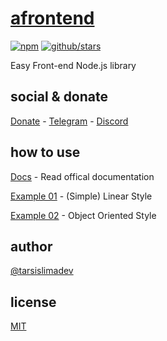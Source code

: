 # [afrontend](https://www.npmjs.com/package/afrontend)

[![npm](https://img.shields.io/npm-stat/dw/tarsislimadev?label=NPM%20Downloads)](https://www.npmjs.com/package/afrontend) [![github/stars](https://img.shields.io/github/stars/afrontend?style=social)](https://img.shields.io/github/stars/afrontend?style=social) 

Easy Front-end Node.js library

## social & donate

[Donate](https://link.mercadopago.com.br/brtmvdl) - [Telegram](https://t.me/+KRmg5MlqgMk0MTg5) - [Discord](https://discord.gg/auCmnvV2)

## how to use

[Docs](./docs/index.md) - Read offical documentation

[Example 01](./exaples/example-01.md) - (Simple) Linear Style

[Example 02](./exaples/example-02.md) - Object Oriented Style

## author

[@tarsislimadev](https://www.linkedin.com/in/tarsislimadev/)

## license

[MIT](./LICENSE)
